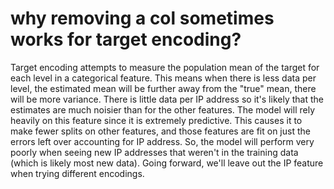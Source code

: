 # why removing a col sometimes works for target encoding?

 Target encoding attempts to measure the population mean of the target for each level in a categorical feature. This means when there is less data per level, the estimated mean will be further away from the "true" mean, there will be more variance. There is little data per IP address so it's likely that the estimates are much noisier than for the other features. The model will rely heavily on this feature since it is extremely predictive. This causes it to make fewer splits on other features, and those features are fit on just the errors left over accounting for IP address. So, the model will perform very poorly when seeing new IP addresses that weren't in the training data (which is likely most new data). Going forward, we'll leave out the IP feature when trying different encodings.
